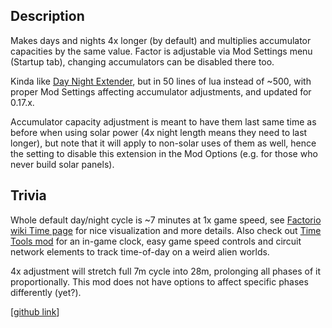 ## Description

Makes days and nights 4x longer (by default) and multiplies accumulator capacities by the same value.
Factor is adjustable via Mod Settings menu (Startup tab), changing accumulators can be disabled there too.

Kinda like [Day Night Extender](https://mods.factorio.com/mod/DayNightExtender), but in 50 lines of lua instead of ~500, with proper Mod Settings affecting accumulator adjustments, and updated for 0.17.x.

Accumulator capacity adjustment is meant to have them last same time as before when using solar power (4x night length means they need to last longer), but note that it will apply to non-solar uses of them as well, hence the setting to disable this extension in the Mod Options (e.g. for those who never build solar panels).

## Trivia

Whole default day/night cycle is ~7 minutes at 1x game speed, see [Factorio wiki Time page](https://wiki.factorio.com/Time) for nice visualization and more details. Also check out [Time Tools mod](https://mods.factorio.com/mods/binbinhfr/TimeTools) for an in-game clock, easy game speed controls and circuit network elements to track time-of-day on a weird alien worlds.

4x adjustment will stretch full 7m cycle into 28m, prolonging all phases of it proportionally.
This mod does not have options to affect specific phases differently (yet?).

[[github link](https://github.com/mk-fg/games/tree/master/factorio/Longer_Days_and_Nights)]
